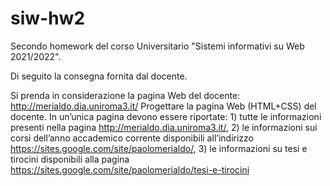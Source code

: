 # siw-hw2
Secondo homework del corso Universitario "Sistemi informativi su Web 2021/2022".

Di seguito la consegna fornita dal docente.

Si prenda in considerazione la pagina Web del docente: http://merialdo.dia.uniroma3.it/
Progettare la pagina Web (HTML+CSS) del docente. In un’unica pagina devono essere riportate: 1) tutte le 
informazioni presenti nella pagina http://merialdo.dia.uniroma3.it/, 2) le informazioni sui corsi dell’anno 
accademico corrente disponibili all’indirizzo https://sites.google.com/site/paolomerialdo/, 3) le informazioni 
su tesi e tirocini disponibili alla pagina https://sites.google.com/site/paolomerialdo/tesi-e-tirocini
